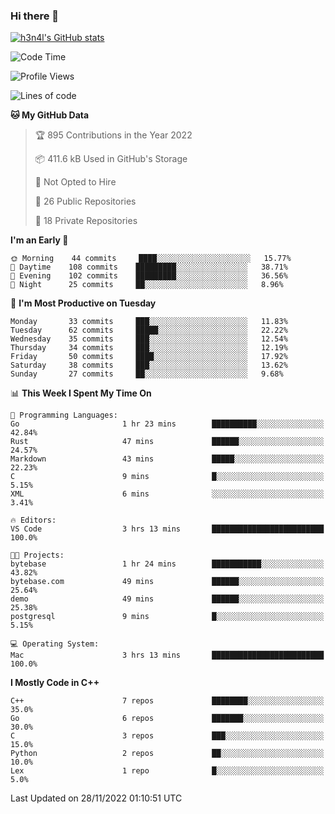 ### Hi there 👋

[![h3n4l's GitHub stats](https://github-readme-stats.vercel.app/api?username=h3n4l&count_private=true&show_icons=true&theme=radical)](https://github.com/h3n4l/github-readme-stats)

<!--START_SECTION:waka-->
![Code Time](http://img.shields.io/badge/Code%20Time-774%20hrs%2015%20mins-blue)

![Profile Views](http://img.shields.io/badge/Profile%20Views-0-blue)

![Lines of code](https://img.shields.io/badge/From%20Hello%20World%20I%27ve%20Written-44%20Thousand%20lines%20of%20code-blue)

**🐱 My GitHub Data** 

> 🏆 895 Contributions in the Year 2022
 > 
> 📦 411.6 kB Used in GitHub's Storage 
 > 
> 🚫 Not Opted to Hire
 > 
> 📜 26 Public Repositories 
 > 
> 🔑 18 Private Repositories  
 > 
**I'm an Early 🐤** 

```text
🌞 Morning    44 commits     ████░░░░░░░░░░░░░░░░░░░░░   15.77% 
🌆 Daytime    108 commits    █████████░░░░░░░░░░░░░░░░   38.71% 
🌃 Evening    102 commits    █████████░░░░░░░░░░░░░░░░   36.56% 
🌙 Night      25 commits     ██░░░░░░░░░░░░░░░░░░░░░░░   8.96%

```
📅 **I'm Most Productive on Tuesday** 

```text
Monday       33 commits     ███░░░░░░░░░░░░░░░░░░░░░░   11.83% 
Tuesday      62 commits     █████░░░░░░░░░░░░░░░░░░░░   22.22% 
Wednesday    35 commits     ███░░░░░░░░░░░░░░░░░░░░░░   12.54% 
Thursday     34 commits     ███░░░░░░░░░░░░░░░░░░░░░░   12.19% 
Friday       50 commits     ████░░░░░░░░░░░░░░░░░░░░░   17.92% 
Saturday     38 commits     ███░░░░░░░░░░░░░░░░░░░░░░   13.62% 
Sunday       27 commits     ██░░░░░░░░░░░░░░░░░░░░░░░   9.68%

```


📊 **This Week I Spent My Time On** 

```text
💬 Programming Languages: 
Go                       1 hr 23 mins        ██████████░░░░░░░░░░░░░░░   42.84% 
Rust                     47 mins             ██████░░░░░░░░░░░░░░░░░░░   24.57% 
Markdown                 43 mins             █████░░░░░░░░░░░░░░░░░░░░   22.23% 
C                        9 mins              █░░░░░░░░░░░░░░░░░░░░░░░░   5.15% 
XML                      6 mins              ░░░░░░░░░░░░░░░░░░░░░░░░░   3.41%

🔥 Editors: 
VS Code                  3 hrs 13 mins       █████████████████████████   100.0%

🐱‍💻 Projects: 
bytebase                 1 hr 24 mins        ███████████░░░░░░░░░░░░░░   43.82% 
bytebase.com             49 mins             ██████░░░░░░░░░░░░░░░░░░░   25.64% 
demo                     49 mins             ██████░░░░░░░░░░░░░░░░░░░   25.38% 
postgresql               9 mins              █░░░░░░░░░░░░░░░░░░░░░░░░   5.15%

💻 Operating System: 
Mac                      3 hrs 13 mins       █████████████████████████   100.0%

```

**I Mostly Code in C++** 

```text
C++                      7 repos             ████████░░░░░░░░░░░░░░░░░   35.0% 
Go                       6 repos             ███████░░░░░░░░░░░░░░░░░░   30.0% 
C                        3 repos             ███░░░░░░░░░░░░░░░░░░░░░░   15.0% 
Python                   2 repos             ██░░░░░░░░░░░░░░░░░░░░░░░   10.0% 
Lex                      1 repo              █░░░░░░░░░░░░░░░░░░░░░░░░   5.0%

```



 Last Updated on 28/11/2022 01:10:51 UTC
<!--END_SECTION:waka-->

